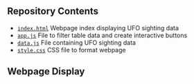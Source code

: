 ## Repository Contents

- [`index.html`](index.html) Webpage index displaying UFO sighting data
- [`app.js`](static/js/app.js) File to filter table data and create interactive buttons
- [`data.js`](static/js/data.js) File containing UFO sighting data
- [`style.css`](static/css/style.css) CSS file to format webpage


## Webpage Display
